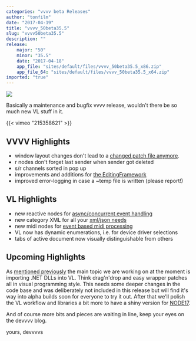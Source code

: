```yaml
---
categories: "vvvv beta Releases"
author: "tonfilm"
date: "2017-04-19"
title: "vvvv_50beta35.5"
slug: "vvvv50beta35.5"
description: ""
release: 
    major: "50"
    minor: "35.5"
    date: "2017-04-18"
    app_file: "sites/default/files/vvvv_50beta35.5_x86.zip"
    app_file_64: "sites/default/files/vvvv_50beta35.5_x64.zip"
imported: "true"
---
```



![](355.PNG)

Basically a maintenance and bugfix vvvv release, wouldn't there be so much new VL stuff in it.

{{< vimeo "215358621" >}}

## VVVV Highlights

* window layout changes don't lead to a [changed patch file anymore](https://discourse.vvvv.org/t/navigating-vvvv-patches-in-large-projects/14765).
* r nodes don't forget last sender when sender got deleted
* s/r channels sorted in pop up
* improvements and additions for [the EditingFramework](/blog/2017/editing-framework-update)
* improved error-logging in case a ~temp file is written (please report!)

## VL Highlights

* new reactive nodes for [async/concurrent event handling](/blog/2017/vl-reactive-programming)
* new category XML for all your [xml/json needs](/blog/2017/vl-xml-and-json-nodes)
* new midi nodes for [event based midi processing](/blog/2017/vl-event-based-midi)
* VL now has dynamic enumerations, i.e. for device driver selections
* tabs of active document now visually distinguishable from others

## Upcoming Highlights

As [mentioned previously](/blog/2017/devvvvlopment-update-january-2017) the main topic we are working on at the moment is importing .NET DLLs into VL. Think drag'n'drop and easy wrapper patches all in visual programming style. This needs some deeper changes in the code base and was deliberately not included in this release but will find it's way into alpha builds soon for everyone to try it out. After that we'll polish the VL workflow and libraries a bit more to have a shiny version for [NODE17](https://nodeforum.org/journal/node17-tickets/).

And of course more bits and pieces are waiting in line, keep your eyes on the devvvv blog.

yours,
devvvvs